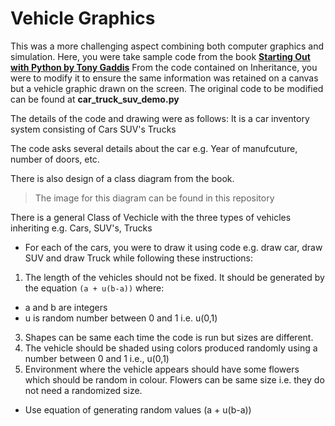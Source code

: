 # Vehicle Graphics

This was a more challenging aspect combining both computer graphics and simulation.
Here, you were take sample code from the book **[Starting Out with Python by Tony Gaddis](http://www.kalfaoglu.com/ceng113/Python-Programming/Starting%20Out%20with%20Python%5B4th%20Globa%20lED%5DTony%20Gaddis.pdf)**
From the code contained on Inheritance, you were to modify it to ensure the same information was retained on a canvas but a vehicle graphic drawn on the screen.
The original code to be modified can be found at **car_truck_suv_demo.py**

The details of the code and drawing were as follows:
It is a car inventory system consisting of
Cars 	SUV's 	Trucks

The code asks several details about the car e.g. Year of manufcuture, number of doors, etc.

There is also design of a class diagram from the book. 
> The image for this diagram can be found in this repository

There is a general Class of Vechicle with the three types of vehicles inheriting e.g. Cars, SUV's, Trucks

- For each of the cars, you were to draw it using code e.g. draw car, draw SUV and draw Truck while following these instructions:
1. The length of the vehicles should not be fixed. It should be generated by the equation `(a + u(b-a))` where:
 - a and b are integers 
 - u is random number between 0 and 1 i.e. u(0,1)
3. Shapes can be same each time the code is run but sizes are different. 
4. The vehicle should be shaded using colors produced randomly using a number between 0 and 1 i.e., u(0,1)
5. Environment where the vehicle appears should have some flowers which should be random in colour. Flowers can be same size i.e. they do not need a randomized size.

- Use equation of generating random values (a + u(b-a))



